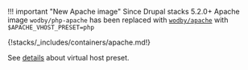 !!! important "New Apache image"
    Since Drupal stacks 5.2.0+ Apache image `wodby/php-apache` has been replaced with [`wodby/apache`](https://github.com/wodby/apache) with `$APACHE_VHOST_PRESET=php`
    
{!stacks/_includes/containers/apache.md!}

See [details](https://github.com/wodby/apache#php-fastcgi) about virtual host preset.
